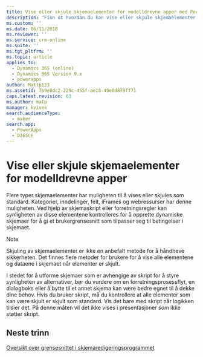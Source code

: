 ```yaml
---
title: Vise eller skjule skjemaelementer for modelldrevne apper med PowerApps | MicrosoftDocs
description: 'Finn ut hvordan du kan vise eller skjule skjemaelementer, for eksempel kategorier, inndelinger eller felt'
ms.custom: ''
ms.date: 06/11/2018
ms.reviewer: ''
ms.service: crm-online
ms.suite: ''
ms.tgt_pltfrm: ''
ms.topic: article
applies_to:
  - Dynamics 365 (online)
  - Dynamics 365 Version 9.x
  - powerapps
author: Mattp123
ms.assetid: 7b9e8dc2-229c-455f-ae18-49e8d879ff71
caps.latest.revision: 63
ms.author: matp
manager: kvivek
search.audienceType:
  - maker
search.app:
  - PowerApps
  - D365CE
---
```

# <a name="show-or-hide-model-driven-app-form-elements"></a>Vise eller skjule skjemaelementer for modelldrevne apper

 Flere typer skjemaelementer har muligheten til å vises eller skjules som standard. Kategorier, inndelinger, felt, iFrames og webressurser har denne muligheten. Ved hjelp av skjemaskript eller forretningsregler kan synligheten av disse elementene kontrolleres for å opprette dynamiske skjemaer for å gi et brukergrensesnitt som tilpasser seg til betingelser i skjemaet.  
  
> [!NOTE]
>  Skjuling av skjemaelementer er ikke en anbefalt metode for å håndheve sikkerheten. Det finnes flere metoder for brukere for å vise alle elementene og dataene i skjemaet når elementer er skjult. 
  
 I stedet for å utforme skjemaer som er avhengige av skript for å styre synligheten av alternativer, bør du vurdere om en forretningsprosessflyt, en dialogboks eller å bytte til et annet skjema kan være bedre egnet til å dekke dine behov. Hvis du bruker skript, må du kontrollere at alle elementer som kan være skjult er skjult som standard. Vis det bare med skript når logikken tilsier det. På denne måten vil det ikke vises i presentasjoner som ikke støtter skript.  

## <a name="next-steps"></a>Neste trinn

[Oversikt over grensesnittet i skjemaredigeringsprogrammet](form-editor-user-interface-legacy.md)
